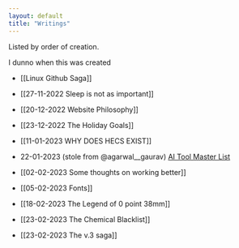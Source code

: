 ```yaml
---
layout: default
title: "Writings"
---
```


Listed by order of creation.

I dunno when this was created
- [[Linux Github Saga]]

- [[27-11-2022 Sleep is not as important]]
- [[20-12-2022 Website Philosophy]]
- [[23-12-2022 The Holiday Goals]]
- [[11-01-2023 WHY DOES HECS EXIST]]
- 22-01-2023 (stole from @agarwal__gaurav) [AI Tool Master List](https://share-docs.clickup.com/25598832/d/h/rd6vg-14247/0b79ca1dc0f7429/rd6vg-12207)
- [[02-02-2023 Some thoughts on working better]]
- [[05-02-2023 Fonts]]
- [[18-02-2023 The Legend of 0 point 38mm]]
- [[23-02-2023 The Chemical Blacklist]]
- [[23-02-2023 The v.3 saga]]

